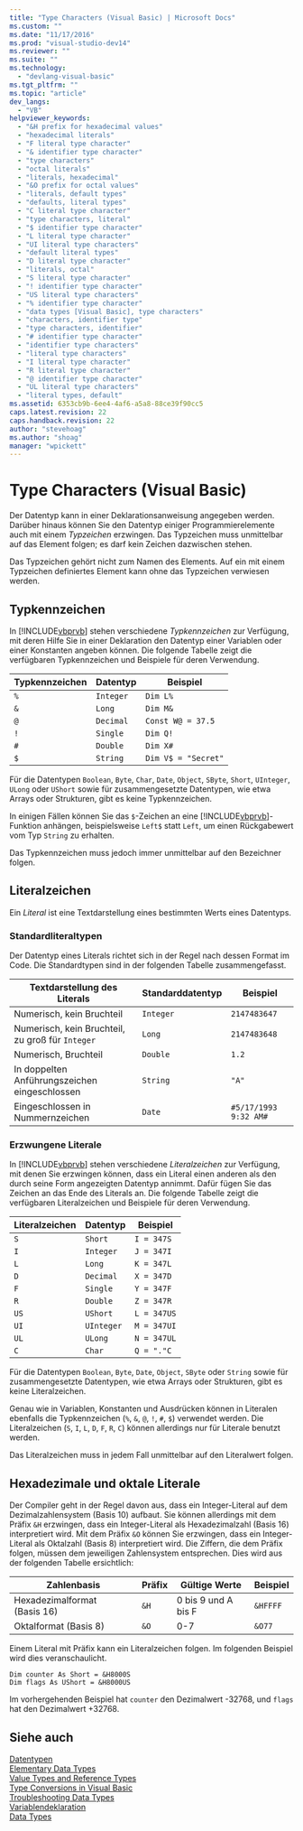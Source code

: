 ```yaml
---
title: "Type Characters (Visual Basic) | Microsoft Docs"
ms.custom: ""
ms.date: "11/17/2016"
ms.prod: "visual-studio-dev14"
ms.reviewer: ""
ms.suite: ""
ms.technology: 
  - "devlang-visual-basic"
ms.tgt_pltfrm: ""
ms.topic: "article"
dev_langs: 
  - "VB"
helpviewer_keywords: 
  - "&H prefix for hexadecimal values"
  - "hexadecimal literals"
  - "F literal type character"
  - "& identifier type character"
  - "type characters"
  - "octal literals"
  - "literals, hexadecimal"
  - "&O prefix for octal values"
  - "literals, default types"
  - "defaults, literal types"
  - "C literal type character"
  - "type characters, literal"
  - "$ identifier type character"
  - "L literal type character"
  - "UI literal type characters"
  - "default literal types"
  - "D literal type character"
  - "literals, octal"
  - "S literal type character"
  - "! identifier type character"
  - "US literal type characters"
  - "% identifier type character"
  - "data types [Visual Basic], type characters"
  - "characters, identifier type"
  - "type characters, identifier"
  - "# identifier type character"
  - "identifier type characters"
  - "literal type characters"
  - "I literal type character"
  - "R literal type character"
  - "@ identifier type character"
  - "UL literal type characters"
  - "literal types, default"
ms.assetid: 6353cb9b-6ee4-4af6-a5a8-88ce39f90cc5
caps.latest.revision: 22
caps.handback.revision: 22
author: "stevehoag"
ms.author: "shoag"
manager: "wpickett"
---
```

# Type Characters (Visual Basic)
Der Datentyp kann in einer Deklarationsanweisung angegeben werden. Darüber hinaus können Sie den Datentyp einiger Programmierelemente auch mit einem *Typzeichen* erzwingen.  Das Typzeichen muss unmittelbar auf das Element folgen; es darf kein Zeichen dazwischen stehen.  
  
 Das Typzeichen gehört nicht zum Namen des Elements.  Auf ein mit einem Typzeichen definiertes Element kann ohne das Typzeichen verwiesen werden.  
  
## Typkennzeichen  
 In [!INCLUDE[vbprvb](../../../../csharp/programming-guide/concepts/linq/includes/vbprvb_md.md)] stehen verschiedene *Typkennzeichen* zur Verfügung, mit deren Hilfe Sie in einer Deklaration den Datentyp einer Variablen oder einer Konstanten angeben können.  Die folgende Tabelle zeigt die verfügbaren Typkennzeichen und Beispiele für deren Verwendung.  
  
|Typkennzeichen|Datentyp|Beispiel|  
|--------------------|--------------|--------------|  
|`%`|`Integer`|`Dim L%`|  
|`&`|`Long`|`Dim M&`|  
|`@`|`Decimal`|`Const W@ = 37.5`|  
|`!`|`Single`|`Dim Q!`|  
|`#`|`Double`|`Dim X#`|  
|`$`|`String`|`Dim V$ = "Secret"`|  
  
 Für die Datentypen `Boolean`, `Byte`, `Char`, `Date`, `Object`, `SByte`, `Short`, `UInteger`, `ULong` oder `UShort` sowie für zusammengesetzte Datentypen, wie etwa Arrays oder Strukturen, gibt es keine Typkennzeichen.  
  
 In einigen Fällen können Sie das `$`\-Zeichen an eine [!INCLUDE[vbprvb](../../../../csharp/programming-guide/concepts/linq/includes/vbprvb_md.md)]\-Funktion anhängen, beispielsweise `Left$` statt `Left`, um einen Rückgabewert vom Typ `String` zu erhalten.  
  
 Das Typkennzeichen muss jedoch immer unmittelbar auf den Bezeichner folgen.  
  
## Literalzeichen  
 Ein *Literal* ist eine Textdarstellung eines bestimmten Werts eines Datentyps.  
  
### Standardliteraltypen  
 Der Datentyp eines Literals richtet sich in der Regel nach dessen Format im Code.  Die Standardtypen sind in der folgenden Tabelle zusammengefasst.  
  
|Textdarstellung des Literals|Standarddatentyp|Beispiel|  
|----------------------------------|----------------------|--------------|  
|Numerisch, kein Bruchteil|`Integer`|`2147483647`|  
|Numerisch, kein Bruchteil, zu groß für `Integer`|`Long`|`2147483648`|  
|Numerisch, Bruchteil|`Double`|`1.2`|  
|In doppelten Anführungszeichen eingeschlossen|`String`|`"A"`|  
|Eingeschlossen in Nummernzeichen|`Date`|`#5/17/1993 9:32 AM#`|  
  
### Erzwungene Literale  
 In [!INCLUDE[vbprvb](../../../../csharp/programming-guide/concepts/linq/includes/vbprvb_md.md)] stehen verschiedene *Literalzeichen* zur Verfügung, mit denen Sie erzwingen können, dass ein Literal einen anderen als den durch seine Form angezeigten Datentyp annimmt.  Dafür fügen Sie das Zeichen an das Ende des Literals an.  Die folgende Tabelle zeigt die verfügbaren Literalzeichen und Beispiele für deren Verwendung.  
  
|Literalzeichen|Datentyp|Beispiel|  
|--------------------|--------------|--------------|  
|`S`|`Short`|`I = 347S`|  
|`I`|`Integer`|`J = 347I`|  
|`L`|`Long`|`K = 347L`|  
|`D`|`Decimal`|`X = 347D`|  
|`F`|`Single`|`Y = 347F`|  
|`R`|`Double`|`Z = 347R`|  
|`US`|`UShort`|`L = 347US`|  
|`UI`|`UInteger`|`M = 347UI`|  
|`UL`|`ULong`|`N = 347UL`|  
|`C`|`Char`|`Q = "."C`|  
  
 Für die Datentypen `Boolean`, `Byte`, `Date`, `Object`, `SByte` oder `String` sowie für zusammengesetzte Datentypen, wie etwa Arrays oder Strukturen, gibt es keine Literalzeichen.  
  
 Genau wie in Variablen, Konstanten und Ausdrücken können in Literalen ebenfalls die Typkennzeichen \(`%`, `&`, `@`, `!`, `#`, `$`\) verwendet werden.  Die Literalzeichen \(`S`, `I`, `L`, `D`, `F`, `R`, `C`\) können allerdings nur für Literale benutzt werden.  
  
 Das Literalzeichen muss in jedem Fall unmittelbar auf den Literalwert folgen.  
  
## Hexadezimale und oktale Literale  
 Der Compiler geht in der Regel davon aus, dass ein Integer\-Literal auf dem Dezimalzahlensystem \(Basis 10\) aufbaut.  Sie können allerdings mit dem Präfix `&H` erzwingen, dass ein Integer\-Literal als Hexadezimalzahl \(Basis 16\) interpretiert wird. Mit dem Präfix `&O` können Sie erzwingen, dass ein Integer\-Literal als Oktalzahl \(Basis 8\) interpretiert wird.  Die Ziffern, die dem Präfix folgen, müssen dem jeweiligen Zahlensystem entsprechen.  Dies wird aus der folgenden Tabelle ersichtlich:  
  
|Zahlenbasis|Präfix|Gültige Werte|Beispiel|  
|-----------------|------------|-------------------|--------------|  
|Hexadezimalformat \(Basis 16\)|`&H`|0 bis 9 und A bis F|`&HFFFF`|  
|Oktalformat \(Basis 8\)|`&O`|0\-7|`&O77`|  
  
 Einem Literal mit Präfix kann ein Literalzeichen folgen.  Im folgenden Beispiel wird dies veranschaulicht.  
  
```  
Dim counter As Short = &H8000S  
Dim flags As UShort = &H8000US  
```  
  
 Im vorhergehenden Beispiel hat `counter` den Dezimalwert \-32768, und `flags` hat den Dezimalwert \+32768.  
  
## Siehe auch  
 [Datentypen](../../../../visual-basic/programming-guide/language-features/data-types/index.md)   
 [Elementary Data Types](../../../../visual-basic/programming-guide/language-features/data-types/elementary-data-types.md)   
 [Value Types and Reference Types](../../../../visual-basic/programming-guide/language-features/data-types/value-types-and-reference-types.md)   
 [Type Conversions in Visual Basic](../../../../visual-basic/programming-guide/language-features/data-types/type-conversions.md)   
 [Troubleshooting Data Types](../../../../visual-basic/programming-guide/language-features/data-types/troubleshooting-data-types.md)   
 [Variablendeklaration](../../../../visual-basic/programming-guide/language-features/variables/variable-declaration.md)   
 [Data Types](../../../../visual-basic/language-reference/data-types/data-type-summary.md)